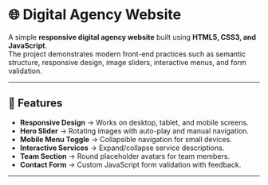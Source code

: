 # 🌐 Digital Agency Website

A simple **responsive digital agency website** built using **HTML5, CSS3, and JavaScript**.  
The project demonstrates modern front-end practices such as semantic structure, responsive design, image sliders, interactive menus, and form validation.

---

## 🚀 Features
- **Responsive Design** → Works on desktop, tablet, and mobile screens.  
- **Hero Slider** → Rotating images with auto-play and manual navigation.  
- **Mobile Menu Toggle** → Collapsible navigation for small devices.  
- **Interactive Services** → Expand/collapse service descriptions.  
- **Team Section** → Round placeholder avatars for team members.  
- **Contact Form** → Custom JavaScript form validation with feedback.  

---

